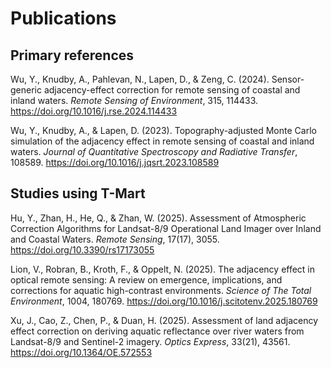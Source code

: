 # Publications

## Primary references

Wu, Y., Knudby, A., Pahlevan, N., Lapen, D., & Zeng, C. (2024). Sensor-generic adjacency-effect correction for remote sensing of coastal and inland waters. *Remote Sensing of Environment*, 315, 114433. <a href="https://doi.org/10.1016/j.rse.2024.114433" target="_blank">https://doi.org/10.1016/j.rse.2024.114433</a>

Wu, Y., Knudby, A., & Lapen, D. (2023). Topography-adjusted Monte Carlo simulation of the adjacency effect in remote sensing of coastal and inland waters. *Journal of Quantitative Spectroscopy and Radiative Transfer*, 108589. <a href="https://doi.org/10.1016/j.jqsrt.2023.108589" target="_blank">https://doi.org/10.1016/j.jqsrt.2023.108589</a>

## Studies using T-Mart

Hu, Y., Zhan, H., He, Q., & Zhan, W. (2025). Assessment of Atmospheric Correction Algorithms for Landsat-8/9 Operational Land Imager over Inland and Coastal Waters. *Remote Sensing*, 17(17), 3055. <a href="https://doi.org/10.3390/rs17173055" target="_blank">https://doi.org/10.3390/rs17173055</a>

Lion, V., Robran, B., Kroth, F., & Oppelt, N. (2025). The adjacency effect in optical remote sensing: A review on emergence, implications, and corrections for aquatic high-contrast environments. *Science of The Total Environment*, 1004, 180769. <a href="https://doi.org/10.1016/j.scitotenv.2025.180769" target="_blank">https://doi.org/10.1016/j.scitotenv.2025.180769</a>

Xu, J., Cao, Z., Chen, P., & Duan, H. (2025). Assessment of land adjacency effect correction on deriving aquatic reflectance over river waters from Landsat-8/9 and Sentinel-2 imagery. *Optics Express*, 33(21), 43561. <a href="https://doi.org/10.1364/OE.572553" target="_blank">https://doi.org/10.1364/OE.572553</a>




